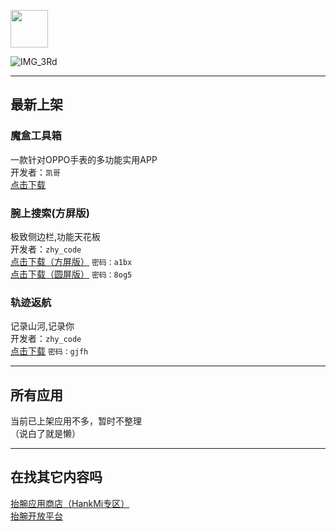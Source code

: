 [<img src="https://www.hankmi.com/favicon.ico" width="60" height="60" align="middle" />](https://www.hankmi.com)

![IMG_3Rd](https://txc.gtimg.com/data/350783/2022/0823/b8829376d33ae169409d049ba762ef11.png)

***

## 最新上架

### 魔盒工具箱
一款针对OPPO手表的多功能实用APP  
开发者：`凯哥`  
[点击下载](http://mystore8081.cpolar.cn/download/mhgjx14.apk) 

### 腕上搜索(方屏版)
极致侧边栏,功能天花板  
开发者：`zhy_code`  
[点击下载（方屏版）](https://wwm.lanzoul.com/irNJX08uke5i) `密码：a1bx`  
[点击下载（圆屏版）](https://wwm.lanzoul.com/i4MCR08uke6j) `密码：8og5`

### 轨迹返航
记录山河,记录你  
开发者：`zhy_code`  
[点击下载](https://wwm.lanzoul.com/iZDXu084mjpe) `密码：gjfh`

***

## 所有应用
当前已上架应用不多，暂时不整理  
（说白了就是懒）

***

## 在找其它内容吗
[抬腕应用商店（HankMi专区）](https://www.hankmi.com/download/apps.md)  
[抬腕开放平台](https://www.hankmi.com/dev)
